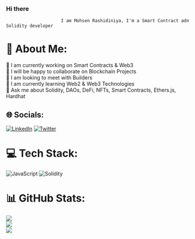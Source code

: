 ### Hi there
                         I am Mohsen Rashidiniya, I'm a Smart Contract adn Solidity developer



# 💫 About Me:
🔭 I am currently working on Smart Contracts & Web3<br>👯 I will be happy to collaborate on Blockchain Projects<br>🤝 I am looking to meet with Builders<br>🌱 I am currently learning Web2 & Web3 Technologies<br>💬 Ask me about  Solidity, DAOs, DeFi, NFTs, Smart Contracts, Ethers.js, Hardhat<br>


## 🌐 Socials:
[![LinkedIn](https://img.shields.io/badge/LinkedIn-%230077B5.svg?logo=linkedin&logoColor=white)](https://linkedin.com/in/https://www.linkedin.com/in/mohsen-rashidiweb3) [![Twitter](https://img.shields.io/badge/Twitter-%231DA1F2.svg?logo=Twitter&logoColor=white)](https://twitter.com/SolDeveth) 

# 💻 Tech Stack:
![JavaScript](https://img.shields.io/badge/javascript-%23323330.svg?style=for-the-badge&logo=javascript&logoColor=%23F7DF1E) ![Solidity](https://img.shields.io/badge/Solidity-%23363636.svg?style=for-the-badge&logo=solidity&logoColor=white)
# 📊 GitHub Stats:
![](https://github-readme-stats.vercel.app/api?username=Mohsen0Rashidi&theme=dark&hide_border=false&include_all_commits=false&count_private=true)<br/>
![](https://github-readme-streak-stats.herokuapp.com/?user=Mohsen0Rashidi&theme=dark&hide_border=false)<br/>
![](https://github-readme-stats.vercel.app/api/top-langs/?username=Mohsen0Rashidi&theme=dark&hide_border=false&include_all_commits=false&count_private=true&layout=compact)

<!-- Proudly created with GPRM ( https://gprm.itsvg.in ) -->
